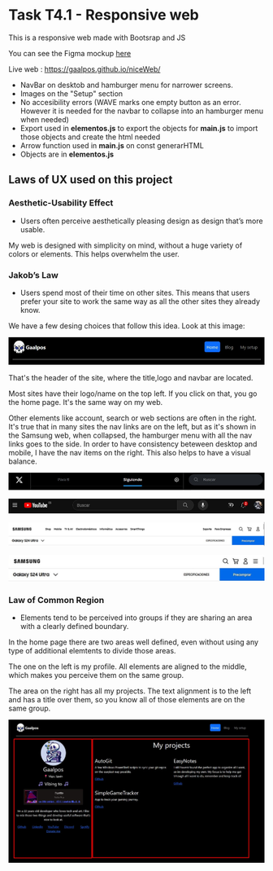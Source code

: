 # Task T4.1 - Responsive web

This is a responsive web made with Bootsrap and JS

You can see the Figma mockup  [here](https://www.figma.com/file/AnU8UYQMIDdgaxrcn7gZfH/T4.1-Pazos%2C-Gabriel?type=design&node-id=0%3A1&mode=design&t=QzAojjQqgA4l60hs-1)

Live web : https://gaalpos.github.io/niceWeb/


- NavBar on desktob and hamburger menu for narrower screens.
- Images on the "Setup" section
- No accesibility errors (WAVE marks one empty button as an error. However it is needed for the navbar to collapse into an hamburger menu when needed) 
- Export used in **elementos.js** to export the objects for **main.js** to import those objects and create the html needed
- Arrow function used in **main.js** on const generarHTML
- Objects are in  **elementos.js**


##  Laws of UX used on this project

### Aesthetic-Usability Effect
- Users often perceive aesthetically pleasing design as design that’s more usable.

My web is designed with simplicity on mind, without a huge variety of colors or elements. This helps overwhelm the user. 

### Jakob’s Law
- Users spend most of their time on other sites. This means that users prefer your site to work the same way as all the other sites they already know.

We have a few desing choices that follow this idea. Look at this image:

![Image](assets/other/Screenshot_2.jpg)

That's the header of the site, where the title,logo and navbar are located. 

Most sites have their logo/name on the top left. If you click on that, you go the home page. It's the same way on my web. 

Other elements like account, search or web sections are often in the right. It's true that in many sites the nav links are on the left, but as it's shown in the Samsung web, when collapsed, the hamburger menu with all the nav links goes to the side. In order to have consistency beteween desktop and mobile, I have the nav items on the right. This also helps to have a visual balance.

![Image](assets/other/tw.jpg)

![Image](assets/other/yt.jpg)

![Image](assets/other/Screenshot_3.jpg)

![Image](assets/other/Screenshot_1.jpg)

### Law of Common Region
- Elements tend to be perceived into groups if they are sharing an area with a clearly defined boundary.

In the home page there are two areas well defined, even without using any type of additional elemtents to divide those areas.

The one on the left is my profile. All elements are aligned to the middle, which makes you perceive them on the same group. 

The area on the right has all my projects. The text alignment is to the left and has a title over them, so you know all of those elements are on the same group.



![Image](assets/other/home.jpg)